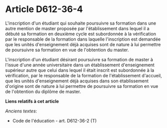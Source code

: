 # Article D612-36-4

L'inscription d'un étudiant qui souhaite poursuivre sa formation dans une autre mention de master proposée par
l'établissement dans lequel il a débuté sa formation en deuxième cycle est subordonnée à la vérification par le responsable
de la formation dans laquelle l'inscription est demandée que les unités d'enseignement déjà acquises sont de nature à lui
permettre de poursuivre sa formation en vue de l'obtention du master.

L'inscription d'un étudiant désirant poursuivre sa formation de master à l'issue d'une année universitaire dans un
établissement d'enseignement supérieur autre que celui dans lequel il était inscrit est subordonnée à la vérification, par le
responsable de la formation de l'établissement d'accueil, que les unités d'enseignement déjà acquises dans son établissement
d'origine sont de nature à lui permettre de poursuivre sa formation en vue de l'obtention du diplôme de master.

**Liens relatifs à cet article**

_Anciens textes_:

  - Code de l'éducation - art. D612-36-2 (T)
